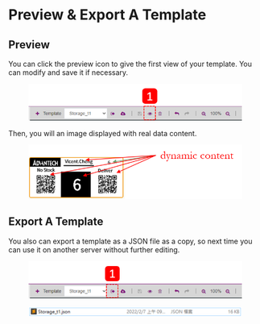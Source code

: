# Preview & Export A Template

## Preview

You can click the preview icon to give the first view of your template. You can modify and save it if necessary.

<figure><img src="../../../.gitbook/assets/Template Design_22.png" alt=""><figcaption></figcaption></figure>

Then, you will an image displayed with real data content.

<figure><img src="../../../.gitbook/assets/Template Design_23.png" alt=""><figcaption></figcaption></figure>

## Export A Template

You also can export a template as a JSON file as a copy, so next time you can use it on another server without further editing.

<figure><img src="../../../.gitbook/assets/Template Design_24.png" alt=""><figcaption></figcaption></figure>

<figure><img src="../../../.gitbook/assets/image (281).png" alt=""><figcaption></figcaption></figure>
